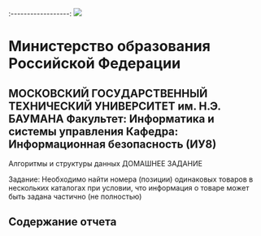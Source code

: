 :------------------:
![](https://github.com/scorpy2013/Algorithms-and-Data-Structures-HW/blob/main/i.jpg)

# Министерство образования Российской Федерации
МОСКОВСКИЙ ГОСУДАРСТВЕННЫЙ ТЕХНИЧЕСКИЙ УНИВЕРСИТЕТ им. Н.Э. БАУМАНА
Факультет: Информатика и системы управления
Кафедра: Информационная безопасность (ИУ8)
---
Алгоритмы и структуры данных
ДОМАШНЕЕ ЗАДАНИЕ

Задание: Необходимо найти номера (позиции) одинаковых товаров в нескольких каталогах при условии, что информация о товаре может быть задана частично (не полностью)

## Содержание отчета

